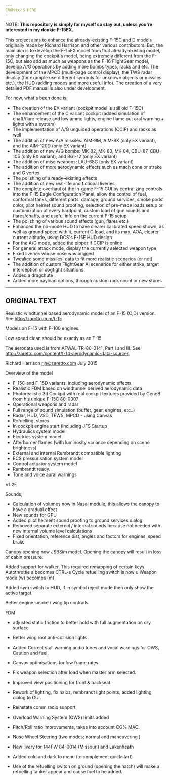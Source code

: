 ```yaml
---
CROMHⒶ'S HERE
---
```


NOTE: **This repository is simply for myself so stay out, unless you're interested in my dookie F-15EX.**

This project aims to enhance the already-existing F-15C and D models originally made by Richard Harrison and other various contributors. But, the main aim is to develop the F-15EX model from that already-existing model, only changing the cockpit's model, being extremely different from the F-15C, but also add as much as weapons as the F-16 FlightGear model, develop A/G operations by adding more bombs types, racks and etc. The development of the MPCD (multi-page control display), the TWS radar display (for example use different symbols for unknown objects or missiles etc.), the HUD (adding modes and more useful info). The creation of a very detailed PDF manual is also under development.

For now, what's been done is:

- The creation of the EX variant (cockpit model is still old F-15C)
- The enhancement of the C variant cockpit (added simulation of chaff/flare release and low ammo lights, engine flame out oral warning + lights with a system)
- The implementation of A/G unguided operations (CCIP) and racks as well
- The addition of new A/A missiles: AIM-9M, AIM-9X (only EX variant), and the AIM-120D (only EX variant)
- The addition of new A/G bombs: MK-82, MK-83, MK-84, CBU-87, CBU-105 (only EX variant), and B61-12 (only EX variant)
- The addition of misc weapons: LAU-68C (only EX variant)
- The addition of more aerodynamic effects such as mach cone or strake and G vortex
- The polishing of already-existing effects
- The addition of new real-life and fictional liveries
- The complete overhaul of the in-game F-15 GUI by centralizing controls into the F-15 Eagle Configuration Panel, allow the control of fuel, conformal tanks, different parts' damage, ground services, smoke pods' color, pilot helmet sound proofing, selection of pre-made loads setup or customization of every hardpoint, custom load of gun rounds and flares/chaffs, and useful info on the current F-15 setup
- The polishing of various sound effects (gun, flares etc.)
- Enhanced the no-mode HUD to have clearer calibrated speed shown, as well as ground speed with it, current G load, and its max, AOA, clearer current altitude, using DCS's F-15E HUD design
- For the A/G mode, added the pipper if CCIP is online
- For general attack mode, display the currently selected weapon type
- Fixed liveries whose nose was bugged
- Tweaked some missiles' data to fit more realistic scenarios (or not)
- The addition of custom FlightGear AI scenarios for either strike, target interception or dogfight situations
- Added a dragchute
- Added more payload options, through custom rack count or new stores

---
ORIGINAL TEXT
---

Realistic windtunnel based aerodynamic model of an F-15 (C,D) version. See http://zaretto.com/f-15

Models an F-15 with F-100 engines.

Low speed clean should be exactly as an F-15 

The aerodata used is from AFWAL-TR-80-3141, Part I and III. See http://zaretto.com/content/f-14-aerodynamic-data-sources

Richard Harrison rjh@zaretto.com
July 2015

Overview of the model

* F-15C and F-15D variants, including aerodynamic effects.
* Realistic FDM based on windtunnel derived aerodynamic data
* Photorealistic 3d Cockpit with real cockpit textures provided by GeneB from his unique F-15C 80-0007
* Operational weapons and radar
* Full range of sound simulation (buffet, gear, engines, etc..)
* Radar, HUD, VSD, TEWS, MPCD - using Canvas
* Refuelling, stores
* In cockpit engine start (including JFS Startup
* Hydraulics system model
* Electrics system model
* Afterburner flames (with luminosity variance depending on scene brightness)
* External and internal Rembrandt compatible lighting
* ECS pressurisation system model
* Control actuator system model
* Rembrandt ready.
* Tone and voice aural warnings 

V1.2E

Sounds; 

 - Calculation of volumes now in Nasal module, this allows the canopy to have a gradual effect
 - New sounds for GPU
 - Added pilot helment sound proofing to ground services dialog
 - Removed separate external / internal sounds because not needed with new internal volume level calculations
 - Fixed orientation, reference dist, angles and factors for engines, speed brake

Canopy opening now JSBSim model. Opening the canopy will result in loss of cabin pressure.

Added support for walker. This required remapping of certain keys.
   Autothrottle a becomes CTRL-s
   Cycle refuelling switch is now u
   Weapon mode (w) becomes (m)

Added sym switch to HUD, if in symbol reject mode then only show the active target.

Better engine smoke / wing tip contrails

FDM

 - adjusted static friction to better hold with full augmentation on dry surface

- Better wing root anti-collision lights
- Added Correct stall warning audio tones and vocal warnings for OWS, Caution and fuel.
- Canvas optimisations for low frame rates
- Fix weapon selection after load when master arm selected.
- Improved view positioning for front & backseat.
- Rework of lighting, fix halos, rembrandt light points; added lighting dialog to GUI.
- Reinstate comm radio support
- Overload Warning System (OWS) limits added
- Pitch/Roll ratio improvements, takes into account CG% MAC.
- Nose Wheel Steering (two modes; normal and maneuvering )

- New livery for 144FW 84-0014 (Missouri) and Lakenheath

- Added cold and dark to menu (to complement quickstart)

- Use of the refuelling switch on ground (opening the hatch) will make a refuelling tanker appear and cause fuel to be added.
